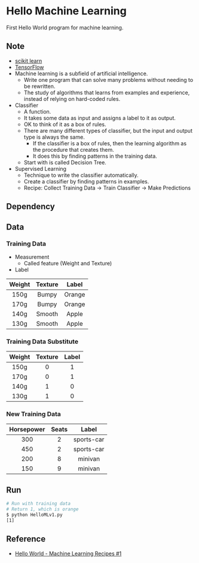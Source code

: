 # Hello Machine Learning

First Hello World program for machine learning.

## Note
* [scikit learn](http://scikit-learn.org/)
* [TensorFlow](https://www.tensorflow.org/)
* Machine learning is a subfield of artificial intelligence.
    * Write one program that can solve many problems without needing to be rewritten.
    * The study of algorithms that learns from examples and experience, instead of relying on hard-coded rules.
* Classifier
    * A function.
    * It takes some data as input and assigns a label to it as output.
    * OK to think of it as a box of rules.
    * There are many different types of classifier, but the input and output type is always the same.
        * If the classifier is a box of rules, then the learning algorithm as the procedure that creates them.
        * It does this by finding patterns in the training data.
    * Start with is called Decision Tree.
* Supervised Learning
    * Technique to write the classifier automatically.
    * Create a classifier by finding patterns in examples.
    * Recipe: Collect Training Data &rarr; Train Classifier &rarr; Make Predictions

## Dependency


## Data
### Training Data
* Measurement
    * Called feature (Weight and Texture)
* Label

| Weight | Texture | Label  |
|:------:|:-------:|:------:|
| 150g   | Bumpy   | Orange |
| 170g   | Bumpy   | Orange |
| 140g   | Smooth  | Apple  |
| 130g   | Smooth  | Apple  |

### Training Data Substitute
| Weight | Texture | Label  |
|:------:|:-------:|:------:|
| 150g   | 0       | 1      |
| 170g   | 0       | 1      |
| 140g   | 1       | 0      |
| 130g   | 1       | 0      |

### New Training Data
| Horsepower | Seats | Label      |
|:----------:|:-----:|:----------:|
| 300        | 2     | sports-car |
| 450        | 2     | sports-car |
| 200        | 8     | minivan    |
| 150        | 9     | minivan    |

## Run

```bash
# Run with training data
# Return 1, which is orange
$ python HelloMLv1.py
[1]
```

## Reference
* [Hello World - Machine Learning Recipes #1](https://www.youtube.com/watch?v=cKxRvEZd3Mw)